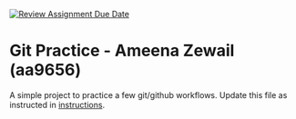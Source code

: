 [![Review Assignment Due Date](https://classroom.github.com/assets/deadline-readme-button-22041afd0340ce965d47ae6ef1cefeee28c7c493a6346c4f15d667ab976d596c.svg)](https://classroom.github.com/a/5vf9W1DH)
# Git Practice - Ameena Zewail (aa9656)
A simple project to practice a few git/github workflows.  Update this file as instructed in [instructions](./instructions.md).
